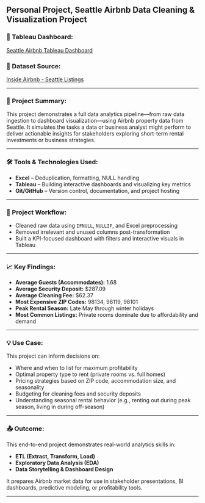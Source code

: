 ## Personal Project, Seattle Airbnb Data Cleaning & Visualization Project

### 🔗 Tableau Dashboard:
[Seattle Airbnb Tableau Dashboard](https://shorturl.at/SS0bl)

### 📁 Dataset Source: 
[Inside Airbnb - Seattle Listings](https://insideairbnb.com/get-the-data/)

---

### 🧹 Project Summary:

This project demonstrates a full data analytics pipeline—from raw data ingestion to dashboard visualization—using Airbnb property data from Seattle. It simulates the tasks a data or business analyst might perform to deliver actionable insights for stakeholders exploring short-term rental investments or business strategies.

---

### 🛠 Tools & Technologies Used:

- **Excel** – Deduplication, formatting, NULL handling  
- **Tableau** – Building interactive dashboards and visualizing key metrics  
- **Git/GitHub** – Version control, documentation, and project hosting  

---

### 📌 Project Workflow:

- Cleaned raw data using `IFNULL`, `NULLIF`, and Excel preprocessing  
- Removed irrelevant and unused columns post-transformation  
- Built a KPI-focused dashboard with filters and interactive visuals in Tableau  

---

### 📈 Key Findings:

- **Average Guests (Accommodates):** 1.68  
- **Average Security Deposit:** $287.09  
- **Average Cleaning Fee:** $62.37  
- **Most Expensive ZIP Codes:** 98134, 98119, 98101  
- **Peak Rental Season:** Late May through winter holidays  
- **Most Common Listings:** Private rooms dominate due to affordability and demand

---

### 💡 Use Case: 

This project can inform decisions on:

- Where and when to list for maximum profitability  
- Optimal property type to rent (private rooms vs. full homes)  
- Pricing strategies based on ZIP code, accommodation size, and seasonality  
- Budgeting for cleaning fees and security deposits  
- Understanding seasonal rental behavior (e.g., renting out during peak season, living in during off-season)

---

### 📤 Outcome:

This end-to-end project demonstrates real-world analytics skills in:

- **ETL (Extract, Transform, Load)**  
- **Exploratory Data Analysis (EDA)**  
- **Data Storytelling & Dashboard Design**  

It prepares Airbnb market data for use in stakeholder presentations, BI dashboards, predictive modeling, or profitability tools.

---
